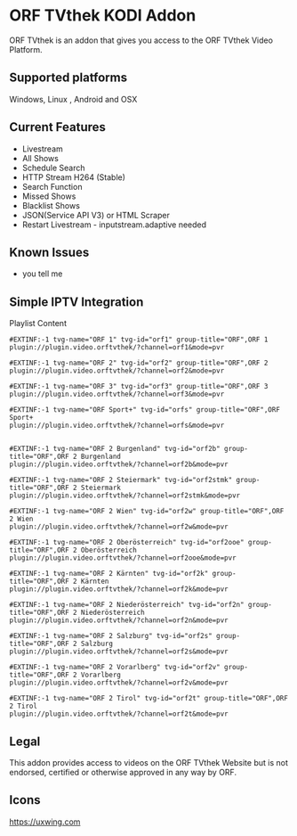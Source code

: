 ORF TVthek KODI Addon
=======
ORF TVthek is an addon that gives you access to the ORF TVthek Video Platform.


Supported platforms
-------------------
Windows, Linux , Android and OSX


Current Features
----------------
* Livestream
* All Shows
* Schedule Search
* HTTP Stream H264 (Stable)
* Search Function
* Missed Shows
* Blacklist Shows
* JSON(Service API V3) or HTML Scraper
* Restart Livestream - inputstream.adaptive needed


Known Issues
------------
* you tell me


Simple IPTV Integration
-----------------

Playlist Content
```
#EXTINF:-1 tvg-name="ORF 1" tvg-id="orf1" group-title="ORF",ORF 1
plugin://plugin.video.orftvthek/?channel=orf1&mode=pvr

#EXTINF:-1 tvg-name="ORF 2" tvg-id="orf2" group-title="ORF",ORF 2
plugin://plugin.video.orftvthek/?channel=orf2&mode=pvr

#EXTINF:-1 tvg-name="ORF 3" tvg-id="orf3" group-title="ORF",ORF 3
plugin://plugin.video.orftvthek/?channel=orf3&mode=pvr

#EXTINF:-1 tvg-name="ORF Sport+" tvg-id="orfs" group-title="ORF",ORF Sport+
plugin://plugin.video.orftvthek/?channel=orfs&mode=pvr


#EXTINF:-1 tvg-name="ORF 2 Burgenland" tvg-id="orf2b" group-title="ORF",ORF 2 Burgenland
plugin://plugin.video.orftvthek/?channel=orf2b&mode=pvr

#EXTINF:-1 tvg-name="ORF 2 Steiermark" tvg-id="orf2stmk" group-title="ORF",ORF 2 Steiermark
plugin://plugin.video.orftvthek/?channel=orf2stmk&mode=pvr

#EXTINF:-1 tvg-name="ORF 2 Wien" tvg-id="orf2w" group-title="ORF",ORF 2 Wien
plugin://plugin.video.orftvthek/?channel=orf2w&mode=pvr

#EXTINF:-1 tvg-name="ORF 2 Oberösterreich" tvg-id="orf2ooe" group-title="ORF",ORF 2 Oberösterreich
plugin://plugin.video.orftvthek/?channel=orf2ooe&mode=pvr

#EXTINF:-1 tvg-name="ORF 2 Kärnten" tvg-id="orf2k" group-title="ORF",ORF 2 Kärnten
plugin://plugin.video.orftvthek/?channel=orf2k&mode=pvr

#EXTINF:-1 tvg-name="ORF 2 Niederösterreich" tvg-id="orf2n" group-title="ORF",ORF 2 Niederösterreich
plugin://plugin.video.orftvthek/?channel=orf2n&mode=pvr

#EXTINF:-1 tvg-name="ORF 2 Salzburg" tvg-id="orf2s" group-title="ORF",ORF 2 Salzburg
plugin://plugin.video.orftvthek/?channel=orf2s&mode=pvr

#EXTINF:-1 tvg-name="ORF 2 Vorarlberg" tvg-id="orf2v" group-title="ORF",ORF 2 Vorarlberg
plugin://plugin.video.orftvthek/?channel=orf2v&mode=pvr

#EXTINF:-1 tvg-name="ORF 2 Tirol" tvg-id="orf2t" group-title="ORF",ORF 2 Tirol
plugin://plugin.video.orftvthek/?channel=orf2t&mode=pvr

```


Legal
-----
This addon provides access to videos on the ORF TVthek Website but is not endorsed, certified or otherwise approved in any way by ORF.

Icons
-----
https://uxwing.com
